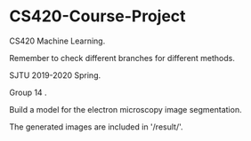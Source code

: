 # CS420-Course-Project
CS420 Machine Learning.

Remember to check different branches for different methods.


SJTU 2019-2020 Spring.

Group 14 .

Build a model for the electron microscopy image segmentation.

The generated images are included in  '/result/'.


